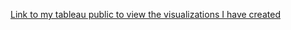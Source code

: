 [Link to my tableau public to view the visualizations I have created](https://public.tableau.com/app/profile/sawsan.awad4266)
